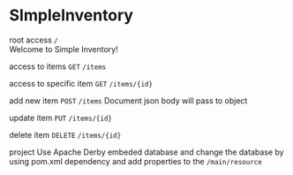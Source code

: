 # SImpleInventory

root access `/`  
Welcome to Simple Inventory!

access to items `GET` `/items`  

access to specific item `GET` `/items/{id}`  

add new item `POST` `/items` Document json body will pass to object

update item `PUT` `/items/{id}`  

delete item `DELETE` `/items/{id}`  

project Use Apache Derby embeded database and change the database by using pom.xml dependency and add properties to the `/main/resource` 
